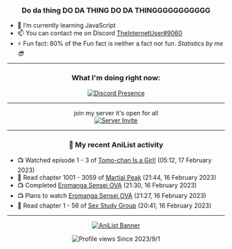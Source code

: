 <div align="center">

### Do da thing DO DA THING DO DA THINGGGGGGGGGGG
</div>

- 🌱 I’m currently learning JavaScript
- 📫 You can contact me on Discord [TheInternetUser#9060](https://discord.com/users/534117072796385300)
- ⚡ Fun fact: 80% of the Fun fact is neither a fact nor fun. _Statistics by me 😎_
<hr>

<div align="center">

### What I'm doing right now:
[![Discord Presence](https://lanyard.cnrad.dev/api/534117072796385300)](https://discord.com/users/534117072796385300)
<hr>

join my server it's open for all <br>
[![Server Invite](https://invidget.switchblade.xyz/bfYgVHxrSs)](https://discord.gg/bfYgVHxrSs)

<hr>
  
### 🌸 My recent AniList activity

</div>

<!-- ANILIST_ACTIVITY:start -->

-   📺 Watched episode 1 - 3 of [Tomo-chan Is a Girl!](https://anilist.co/anime/151806) (05:12, 17 February 2023)
-   📖 Read chapter 1001 - 3059 of [Martial Peak](https://anilist.co/manga/104494) (21:44, 16 February 2023)
-   📺 Completed [Eromanga Sensei OVA](https://anilist.co/anime/100523) (21:30, 16 February 2023)
-   📺 Plans to watch [Eromanga Sensei OVA](https://anilist.co/anime/100523) (21:27, 16 February 2023)
-   📖 Read chapter 1 - 56 of [Sex Study Group](https://anilist.co/manga/145493) (20:41, 16 February 2023)

<!-- ANILIST_ACTIVITY:end -->
<hr>

<div align="center">

[![AniList Banner](https://img.anili.st/User/929966)](https://anilist.co/user/TheInternetUser)

![Profile views](https://gpvc.arturio.dev/TheInternetUse7) Since 2023/9/1

</div>
